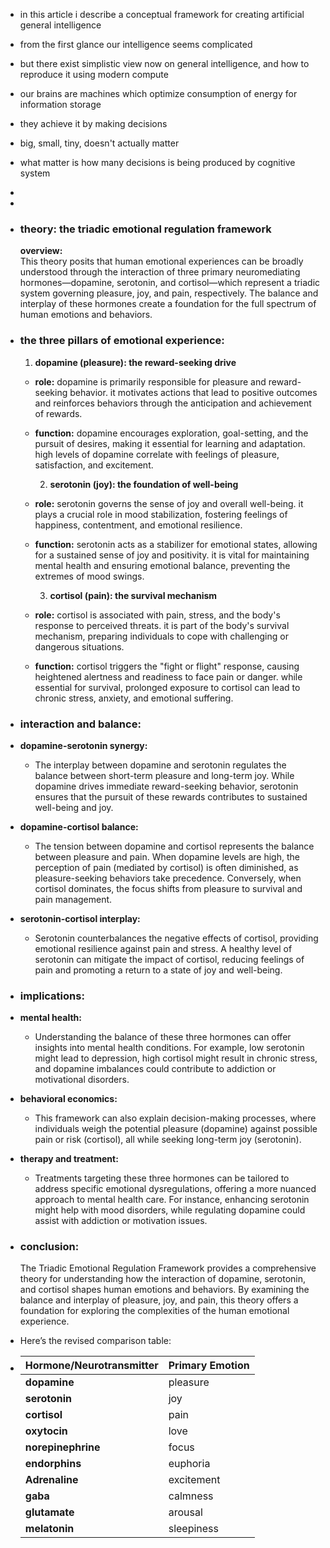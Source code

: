 - in this article i describe a conceptual framework for creating artificial general intelligence
- from the first glance our intelligence seems complicated
- but there exist simplistic view now on general intelligence, and how to reproduce it using modern compute
- our brains are machines which optimize consumption of energy for information storage
- they achieve it by making decisions
- big, small, tiny, doesn't actually matter
- what matter is how many decisions is being produced by cognitive system
-
-
- ### theory: the triadic emotional regulation framework
  
  **overview:**  
  This theory posits that human emotional experiences can be broadly understood through the interaction of three primary neuromediating hormones—dopamine, serotonin, and cortisol—which represent a triadic system governing pleasure, joy, and pain, respectively. The balance and interplay of these hormones create a foundation for the full spectrum of human emotions and behaviors.
- ### the three pillars of emotional experience:
  
  1. **dopamine (pleasure): the reward-seeking drive**
	- **role:** dopamine is primarily responsible for pleasure and reward-seeking behavior. it motivates actions that lead to positive outcomes and reinforces behaviors through the anticipation and achievement of rewards.
	- **function:** dopamine encourages exploration, goal-setting, and the pursuit of desires, making it essential for learning and adaptation. high levels of dopamine correlate with feelings of pleasure, satisfaction, and excitement.
	  
	  2. **serotonin (joy): the foundation of well-being**
	- **role:** serotonin governs the sense of joy and overall well-being. it plays a crucial role in mood stabilization, fostering feelings of happiness, contentment, and emotional resilience.
	- **function:** serotonin acts as a stabilizer for emotional states, allowing for a sustained sense of joy and positivity. it is vital for maintaining mental health and ensuring emotional balance, preventing the extremes of mood swings.
	  
	  3. **cortisol (pain): the survival mechanism**
	- **role:** cortisol is associated with pain, stress, and the body's response to perceived threats. it is part of the body's survival mechanism, preparing individuals to cope with challenging or dangerous situations.
	- **function:** cortisol triggers the "fight or flight" response, causing heightened alertness and readiness to face pain or danger. while essential for survival, prolonged exposure to cortisol can lead to chronic stress, anxiety, and emotional suffering.
- ### interaction and balance:
- **dopamine-serotonin synergy:**
	- The interplay between dopamine and serotonin regulates the balance between short-term pleasure and long-term joy. While dopamine drives immediate reward-seeking behavior, serotonin ensures that the pursuit of these rewards contributes to sustained well-being and joy.
- **dopamine-cortisol balance:**
	- The tension between dopamine and cortisol represents the balance between pleasure and pain. When dopamine levels are high, the perception of pain (mediated by cortisol) is often diminished, as pleasure-seeking behaviors take precedence. Conversely, when cortisol dominates, the focus shifts from pleasure to survival and pain management.
- **serotonin-cortisol interplay:**
	- Serotonin counterbalances the negative effects of cortisol, providing emotional resilience against pain and stress. A healthy level of serotonin can mitigate the impact of cortisol, reducing feelings of pain and promoting a return to a state of joy and well-being.
- ### implications:
- **mental health:**
	- Understanding the balance of these three hormones can offer insights into mental health conditions. For example, low serotonin might lead to depression, high cortisol might result in chronic stress, and dopamine imbalances could contribute to addiction or motivational disorders.
- **behavioral economics:**
	- This framework can also explain decision-making processes, where individuals weigh the potential pleasure (dopamine) against possible pain or risk (cortisol), all while seeking long-term joy (serotonin).
- **therapy and treatment:**
	- Treatments targeting these three hormones can be tailored to address specific emotional dysregulations, offering a more nuanced approach to mental health care. For instance, enhancing serotonin might help with mood disorders, while regulating dopamine could assist with addiction or motivation issues.
- ### conclusion:
  
  The Triadic Emotional Regulation Framework provides a comprehensive theory for understanding how the interaction of dopamine, serotonin, and cortisol shapes human emotions and behaviors. By examining the balance and interplay of pleasure, joy, and pain, this theory offers a foundation for exploring the complexities of the human emotional experience.
- Here’s the revised comparison table:
- | **Hormone/Neurotransmitter** | **Primary Emotion** |
  |------------------------------|---------------------|
  | **dopamine**                 | pleasure            |
  | **serotonin**                | joy                 |
  | **cortisol**                 | pain                |
  | **oxytocin**                 | love                |
  | **norepinephrine**           | focus               |
  | **endorphins**               | euphoria            |
  | **Adrenaline**               | excitement          |
  | **gaba**                     | calmness            |
  | **glutamate**                | arousal             |
  | **melatonin**                | sleepiness          |